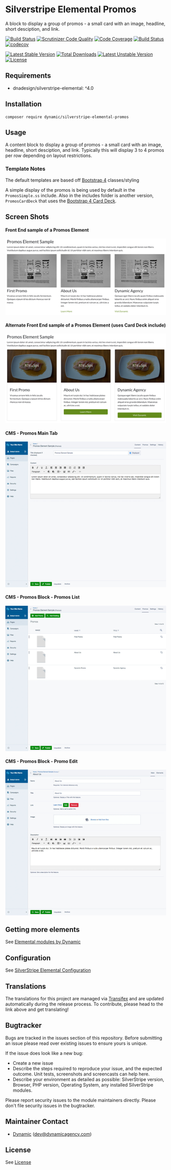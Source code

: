 # Silverstripe Elemental Promos

A block to display a group of promos - a small card with an image, headline, short desciption, and link.

[![Build Status](https://travis-ci.org/dynamic/silverstripe-elemental-promos.svg?branch=master)](https://travis-ci.org/dynamic/silverstripe-elemental-promos)
[![Scrutinizer Code Quality](https://scrutinizer-ci.com/g/dynamic/silverstripe-elemental-promos/badges/quality-score.png?b=master)](https://scrutinizer-ci.com/g/dynamic/silverstripe-elemental-promos/?branch=master)
[![Code Coverage](https://scrutinizer-ci.com/g/dynamic/silverstripe-elemental-promos/badges/coverage.png?b=master)](https://scrutinizer-ci.com/g/dynamic/silverstripe-elemental-promos/?branch=master)
[![Build Status](https://scrutinizer-ci.com/g/dynamic/silverstripe-elemental-promos/badges/build.png?b=master)](https://scrutinizer-ci.com/g/dynamic/silverstripe-elemental-promos/build-status/master)
[![codecov](https://codecov.io/gh/dynamic/silverstripe-elemental-promos/branch/master/graph/badge.svg)](https://codecov.io/gh/dynamic/silverstripe-elemental-promos)

[![Latest Stable Version](https://poser.pugx.org/dynamic/silverstripe-elemental-promos/v/stable)](https://packagist.org/packages/dynamic/silverstripe-elemental-promos)
[![Total Downloads](https://poser.pugx.org/dynamic/silverstripe-elemental-promos/downloads)](https://packagist.org/packages/dynamic/silverstripe-elemental-promos)
[![Latest Unstable Version](https://poser.pugx.org/dynamic/silverstripe-elemental-promos/v/unstable)](https://packagist.org/packages/dynamic/silverstripe-elemental-promos)
[![License](https://poser.pugx.org/dynamic/silverstripe-elemental-promos/license)](https://packagist.org/packages/dynamic/silverstripe-elemental-promos)

## Requirements

* dnadesign/silverstripe-elemental: ^4.0

## Installation

`composer require dynamic/silverstripe-elemental-promos`

## Usage

A content block to display a group of promos - a small card with an image, headline, short desciption, and link. Typically this will display 3 to 4 promos per row depending on layout restrictions. 

### Template Notes

The default templates are based off [Bootstrap 4](https://getbootstrap.com/) classes/styling

A simple display of the promos is being used by default in the `PromosSimple.ss` include. Also in the includes folder is another version, `PromosCardDeck` that uses the [Bootstrap 4 Card Deck](http://getbootstrap.com/docs/4.1/components/card/#card-decks).

## Screen Shots

#### Front End sample of a Promos Element
![Front End sample of a Promos Element](./images/promos-block-sample.jpg)

#### Alternate Front End sample of a Promos Element (uses Card Deck include)
![Front End sample of a Promos Element](./images/promos-block-sample-alternate.jpg)

#### CMS - Promos Main Tab
![CMS - Promos Block Main Tab](./images/promos-block-cms.jpg)

#### CMS - Promos Block - Promos List
![CMS - Promos Block - Promos List](./images/promos-block-cms-promos-list.jpg)

#### CMS - Promos Block - Promo Edit
![CMS - Promos Block - Promos Edit](./images/promos-block-cms-promo-edit.jpg)


## Getting more elements

See [Elemental modules by Dynamic](https://github.com/dynamic/silverstripe-elemental-blocks#getting-more-elements)

## Configuration

See [SilverStripe Elemental Configuration](https://github.com/dnadesign/silverstripe-elemental#configuration)

## Translations

The translations for this project are managed via [Transifex](https://www.transifex.com/dynamicagency/silverstripe-elemental-promos/)
and are updated automatically during the release process. To contribute, please head to the link above and get
translating!

## Bugtracker
Bugs are tracked in the issues section of this repository. Before submitting an issue please read over 
existing issues to ensure yours is unique. 
 
If the issue does look like a new bug:
 
 - Create a new issue
 - Describe the steps required to reproduce your issue, and the expected outcome. Unit tests, screenshots 
 and screencasts can help here.
 - Describe your environment as detailed as possible: SilverStripe version, Browser, PHP version, 
 Operating System, any installed SilverStripe modules.
 
Please report security issues to the module maintainers directly. Please don't file security issues in the bugtracker.

## Maintainer Contact

 *  [Dynamic](http://www.dynamicagency.com) (<dev@dynamicagency.com>)

## License
See [License](license.md)
